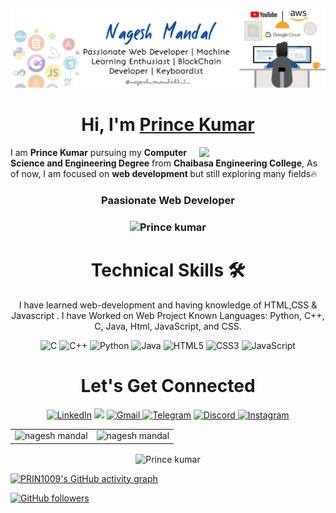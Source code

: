 ![](https://github.com/NageshMandal/STARBUCKS_Landing_Page/blob/main/images/Picsart_22-09-11_12-47-19-306.jpg)
<h1 align="center" >Hi, I'm <a href="https://www.linkedin.com/in/prince-kumar-05b448256/" target="_blank"> Prince Kumar </a></h1>
<img width="40%" align="right"   src="https://miro.medium.com/max/850/0*7Q3yvSIv_t0ioJ-Z.gif" >

I am <b>Prince Kumar</b> pursuing my <b>Computer Science and Engineering Degree</b> from <b>Chaibasa Engineering College</b>, As of now, I am focused on <b>web development </b> but still exploring many fields🔥

<h3 align="center"> Paasionate Web Developer  </h3>

<h3><p align="center"> <img src="https://komarev.com/ghpvc/?username=PRIN1009&label=Profile%20views&color=0e75b6&style=flat" alt="Prince kumar" /> </p></h3>
   <div align="center">

<h1>Technical Skills 🛠</h1>
   
I have learned web-development and having knowledge of HTML,CSS & Javascript . I have Worked on Web Project 
 Known Languages: Python, C++, C, Java, Html, JavaScript, and CSS.

<p align="center"> 
<img alt="C" src="https://img.shields.io/badge/c-%2300599C.svg?&style=for-the-badge&logo=c&logoColor=white" />
<img alt="C++" src="https://img.shields.io/badge/c++-%2300599C.svg?&style=for-the-badge&logo=c%2B%2B&ogoColor=white" />
 <img alt="Python" src="https://img.shields.io/badge/python-%2314354C.svg?style=for-the-badge&logo=python&logoColor=white"/>
 <img alt="Java" src="https://img.shields.io/badge/java-%23ED8B00.svg?&style=for-the-badge&logo=java&logoColor=white" />
<img alt="HTML5" src="https://img.shields.io/badge/html5-%23E34F26.svg?&style=for-the-badge&logo=html5&logoColor=white" />
 <img alt="CSS3" src="https://img.shields.io/badge/css3-%231572B6.svg?&style=for-the-badge&logo=css3&logoColor=white" />
 <img alt="JavaScript" src="https://img.shields.io/badge/javascript-%23323330.svg?&style=for-the-badge&logo=javascript&logoColor=%23F7DF1E" />
</p>
 <h1 align="center">Let's Get Connected</h1>

<div align="center">
<a  href="https://www.linkedin.com/in/prince-kumar-05b448256/" target="_blank"><img alt="LinkedIn" src="https://img.shields.io/badge/linkedin%20-%230077B5.svg?&style=for-the-badge&logo=linkedin&logoColor=white" /></a>
<a href="" target="_blank"><img src="https://img.shields.io/badge/twitter-%2300acee.svg?&style=for-the-badge&logo=twitter&logoColor=white&alt=twitter" /></a>
<a href="mailto:chaurasia1009@gmail.com"><img  alt="Gmail" src="https://img.shields.io/badge/Gmail-D14836?style=for-the-badge&logo=gmail&logoColor=white" />
<a  href=""><img alt=" Telegram" src="https://img.shields.io/badge/Telegram-2CA5E0?style=for-the-badge&logo=telegram&logoColor=white"></a>
<a  href=""><img alt=" Discord" src="https://img.shields.io/badge/Discord-7289DA?style=for-the-badge&logo=discord&logoColor=white">
<a  href="https://www.instagram.com/_prince_kumar_1/"><img alt="Instagram" src="https://img.shields.io/badge/Instagram-E4405F?style=for-the-badge&logo=instagram&logoColor=white">
   </a>

   
   
</div>
 </div>
   
   
<table>
  <tr>
   
<td><img src="https://github-readme-stats.vercel.app/api?username=PRIN1009&include_all_commits=true&count_private=true&show_icons=true&line_height=20&title_color=7A7ADB&icon_color=2234AE&text_color=D3D3D3&bg_color=0,000000,130F40" alt="nagesh mandal" />
    <td><img src="https://github-readme-stats.vercel.app/api/top-langs?username=PRIN1009&show_icons=true&locale=en&layout=compact&title_color=7A7ADB&icon_color=2234AE&text_color=D3D3D3&bg_color=0,000000,130F40" alt="nagesh mandal" /></td>
  </tr>
</table>

<div align="center">
<p><img align="center" src="https://github-readme-streak-stats.herokuapp.com/?user=PRIN1009&theme=dark" alt="Prince kumar" /></p>
  </div>

 [![PRIN1009's GitHub activity graph](https://activity-graph.herokuapp.com/graph?username=PRIN1009&theme=xcode)](https://git.io/PRIN1009)
   
   

[![GitHub followers](https://img.shields.io/github/followers/PRIN1009.svg?style=social&label=Follow)](https://github.com/PRIN1009?tab=followers)
